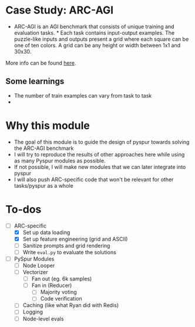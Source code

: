 # Case Study: ARC-AGI

* ARC-AGI is an AGI benchmark that consists of unique training and evaluation tasks. * Each task contains input-output examples. The puzzle-like inputs and outputs present a grid where each square can be one of ten colors. A grid can be any height or width between 1x1 and 30x30.

More info can be found [here](https://arcprize.org/guide).

## Some learnings

* The number of train examples can vary from task to task
*

# Why this module

* The goal of this module is to guide the design of pyspur towards solving the ARC-AGI benchmark
* I will try to reproduce the results of other approaches here while using as many Pyspur modules as possible.
* If not possible, I will make new modules that we can later integrate into pyspur
* I will also push ARC-specific code that won't be relevant for other tasks/pyspur as a whole

# To-dos

- [ ] ARC-specific
  - [X] Set up data loading
  - [X] Set up feature engineering (grid and ASCII)
  - [ ] Sanitize prompts and grid rendering
  - [ ] Write `eval.py` to evaluate the solutions
- [ ] PySpur Modules
  - [ ] Node Looper
  - [ ] Vectorizer
    - [ ] Fan out (eg. 6k samples)
    - [ ] Fan in (Reducer)
      - [ ] Majority voting
      - [ ] Code verification
  - [ ] Caching (like what Ryan did with Redis)
  - [ ] Logging
  - [ ] Node-level evals
